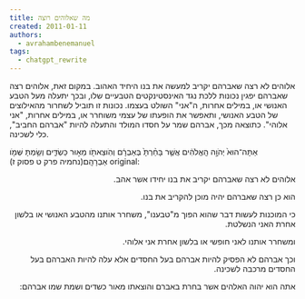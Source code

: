 ```yaml
---
title: מה שאלוהים רוצה
created: 2011-01-11
authors:
  - avrahambenemanuel
tags:
  - chatgpt_rewrite
---
```

אלוהים לא רצה שאברהם יקריב למעשה את בנו היחיד האהוב. במקום זאת, אלוהים רצה שאברהם יפגין נכונות ללכת נגד האינסטינקטים הטבעיים שלו, ובכך יתעלה מעל הטבע האנושי או, במילים אחרות, ה"אני" השולט בעצמו. נכונות זו תוביל לשחרור מהאילוצים של הטבע האנושי, ותאפשר את הופעתו של עצמי משוחרר או, במילים אחרות, "אני אלוהי". כתוצאה מכך, אברהם שמר על חסדו המולד והתעלה להיות "אברהם החביב", כלי לשכינה.

אַתָּה־הוּא֙ יְהֹוָ֣ה הָֽאֱלֹהִ֔ים אֲשֶׁ֤ר בָּחַ֨רְתָּ֙ בְּאַבְרָ֔ם וְהֹֽוצֵאתֹ֖ו מֵא֣וּר כַּשְׂדִּ֑ים וְשַׂ֥מְתָּ שְּׁמֹ֖ו אַבְרָהָֽם׃(נחמיה פרק ט פסוק ז)
original:

<div dir="rtl">
אלוהים לא רצה שאברהם יקריב את בנו יחידו אשר אהב.

הוא כן רצה שאברהם יהיה מוכן להקריב את בנו.

כי המוכנות לעשות דבר שהוא הפוך מ"טבענו", משחרר אותנו מהטבע האנושי או בלשון אחרת האני הנשלטת.

ומשחרר אותנו לאני חופשי או בלשון אחרת אני אלוהי.

וכך אברהם לא הפסיק להיות אברהם בעל החסדים אלא עלה להיות האברהם בעל החסדים מרכבה לשכינה.

אתה הוא יהוה האלהים אשר בחרת באברם והוצאתו מאור כשדים ושמת שמו אברהם:
</div>